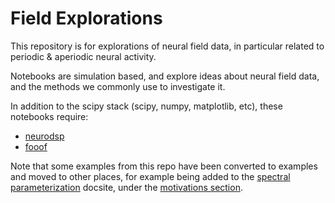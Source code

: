 # Field Explorations

This repository is for explorations of neural field data, in particular related to periodic & aperiodic neural activity.

Notebooks are simulation based, and explore ideas about neural field data, and the methods we commonly use to investigate it.

In addition to the scipy stack (scipy, numpy, matplotlib, etc), these notebooks require:
- [neurodsp](https://github.com/neurodsp-tools/neurodsp)
- [fooof](https://github.com/fooof-tools/fooof)

Note that some examples from this repo have been converted to examples and moved to other places, for example being added to the 
[spectral parameterization](https://github.com/fooof-tools/fooof) docsite, under the
[motivations section](https://fooof-tools.github.io/fooof/auto_motivations/index.html).
